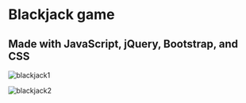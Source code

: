 # Blackjack game
## Made with JavaScript, jQuery, Bootstrap, and CSS

![blackjack1](https://user-images.githubusercontent.com/26581591/34652967-516acca0-f3b3-11e7-92e4-21f777c2444c.png)


![blackjack2](https://user-images.githubusercontent.com/26581591/34652968-5179b760-f3b3-11e7-91d3-a1da566c8755.png)






